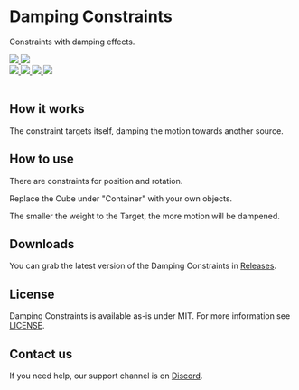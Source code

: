 <div>
  <h1>Damping Constraints</h1>
  <p>
     Constraints with damping effects.
  </p>

  <a href="https://github.com/VRLabs/Damping-Constraints/releases/latest">
    <img src="https://img.shields.io/github/v/release/VRLabs/Damping-Constraints.svg?style=flat-square">
  </a>
  <a href="https://github.com/VRLabs/Damping-Constraints/releases/latest">
    <img src="https://img.shields.io/badge/Unity-2019.4-green.svg?style=flat-square">
  </a>
  <br />
  <a href="https://github.com/VRLabs/Damping-Constraints/issues">
    <img src="https://img.shields.io/github/issues-raw/VRLabs/Damping-Constraints.svg?style=flat-square">
  </a>
  <a href="https://github.com/VRLabs/Damping-Constraints/issues?q=is%3Aissue+is%3Aclosed">
    <img src="https://img.shields.io/github/issues-closed-raw/VRLabs/Damping-Constraints.svg?style=flat-square">
  </a>
  <a href="https://github.com/VRLabs/Damping-Constraints/pull">
    <img src="https://img.shields.io/github/issues-pr-raw/VRLabs/Damping-Constraints.svg?style=flat-square">
  </a>
  <a href="https://github.com/VRLabs/Damping-Constraints/pulls?q=is%3Apr+is%3Aclosed">
    <img src="https://img.shields.io/github/issues-pr-closed-raw/VRLabs/Damping-Constraints.svg?style=flat-square">
  </a>
  <br />
  <br />
</div>

## How it works

The constraint targets itself, damping the motion towards another source.

## How to use

There are constraints for position and rotation.

Replace the Cube under "Container" with your own objects.

The smaller the weight to the Target, the more motion will be dampened.

## Downloads

You can grab the latest version of the Damping Constraints in [Releases](https://github.com/VRLabs/Damping-Constraints/releases/latest).

## License

Damping Constraints is available as-is under MIT. For more information see [LICENSE](https://github.com/VRLabs/Damping-Constraints/blob/dev/LICENSE).

## Contact us

If you need help, our support channel is on [Discord](https://discord.vrlabs.dev).
